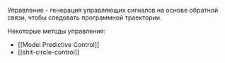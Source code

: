 Управление - генерация управляющих сигналов на основе обратной связи, чтобы следовать программной траектории. 

Некоторые методы управления:
- [[Model Predictive Control]]
- [[shit-circle-control]]